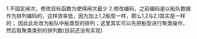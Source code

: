 1.不固定闸次，修改目标函数为使得闸次最少
2.修改编码，之前编码是以船队数据作为排列编码的，这样效率低，因为加上1,2船型一样，那么1,2与2,1其实是一样的；
         因此此处改为船队中船类型的排列；这里其实可以先把船型进行聚类操作，然后取聚类类别的排列数(目前还没有实现)
